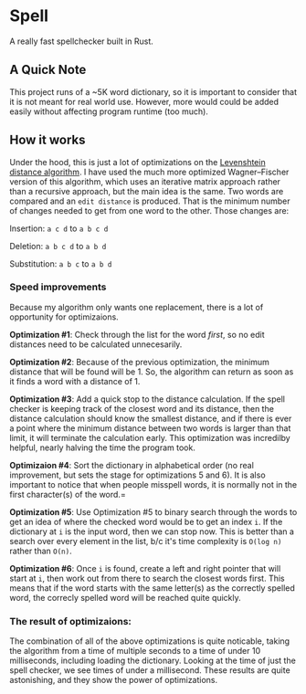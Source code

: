 # Spell

A really fast spellchecker built in Rust.

## A Quick Note

This project runs of a ~5K word dictionary, so it is important to consider that
it is not meant for real world use. However, more would could be added easily
without affecting program runtime (too much).

## How it works

Under the hood, this is just a lot of optimizations on the [Levenshtein
distance algorithm](https://en.wikipedia.org/wiki/Levenshtein_distance). I have
used the much more optimized Wagner–Fischer version of this algorithm, which
uses an iterative matrix approach rather than a recursive approach, but the
main idea is the same. Two words are compared and an `edit distance` is
produced. That is the minimum number of changes needed to get from one word to
the other. Those changes are:

Insertion: `a c d` to `a b c d`

Deletion: `a b c d` to `a b d`

Substitution: `a b c` to `a b d`

### Speed improvements

Because my algorithm only wants one replacement, there is a lot of opportunity
for optimizaions.

__Optimization #1__: Check through the list for the word *first*, so no edit
distances need to be calculated unnecesarily.

__Optimization #2__: Because of the previous optimization, the minimum distance
that will be found will be 1. So, the algorithm can return as soon as it finds
a word with a distance of 1.

__Optimization #3__: Add a quick stop to the distance calculation. If the spell
checker is keeping track of the closest word and its distance, then the
distance calculation should know the smallest distance, and if there is ever a
point where the minimum distance between two words is larger than that limit,
it will terminate the calculation early. This optimization was incredilby
helpful, nearly halving the time the program took.

__Optimizaion #4__: Sort the dictionary in alphabetical order (no real
improvement, but sets the stage for optimizations 5 and 6). It is also
important to notice that when people misspell words, it is normally not in the
first character(s) of the word.=

__Optimization #5__: Use Optimization #5 to binary search through the words to
get an idea of where the checked word would be to get an index `i`. If the
dictionary at `i` is the input word, then we can stop now. This is better than
a search over every element in the list, b/c it's time complexity is `O(log n)`
rather than `O(n)`.

__Optimization #6__: Once `i` is found, create a left and right pointer that
will start at `i`, then work out from there to search the closest words first.
This means that if the word starts with the same letter(s) as the correctly
spelled word, the correcly spelled word will be reached quite quickly.

### The result of optimizaions:

The combination of all of the above optimizations is quite noticable, taking
the algorithm from a time of multiple seconds to a time of under 10
milliseconds, including loading the dictionary. Looking at the time of just the
spell checker, we see times of under a millisecond. These results are quite
astonishing, and they show the power of optimizations.
